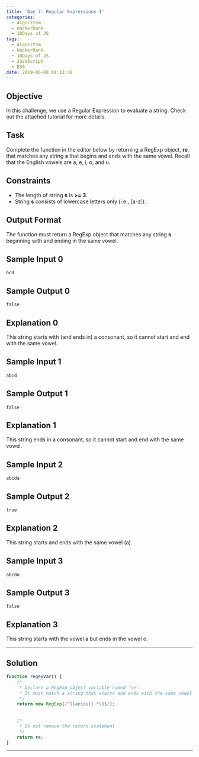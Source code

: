 ```yaml
---
title: 'Day 7: Regular Expressions I'
categories:
  - Algorithm
  - HackerRank
  - 10Days of JS
tags:
  - Algorithm
  - HackerRank
  - 10Days of JS
  - JavaScript
  - ES6
date: 2019-06-08 01:12:48
---
```


## Objective

In this challenge, we use a Regular Expression to evaluate a string. Check out the attached tutorial for more details.

<!-- more -->

## Task

Complete the function in the editor below by returning a RegExp object, **re**, that matches any string **s** that begins and ends with the same vowel. Recall that the English vowels are a, e, i, o, and u.


## Constraints
   
- The length of string **s** is **>= 3**.
- String **s** consists of lowercase letters only (i.e., [a-z]).


## Output Format
   
The function must return a RegExp object that matches any string **s**   beginning with and ending in the same vowel.


## Sample Input 0
```
bcd
```

## Sample Output 0
```
false
```

## Explanation 0

This string starts with (and ends in) a consonant, so it cannot start and end with the same vowel.   


## Sample Input 1
```
abcd
```

## Sample Output 1
```
false
```

## Explanation 1

This string ends in a consonant, so it cannot start and end with the same vowel.


## Sample Input 2
```
abcda
```

## Sample Output 2
```
true
```

## Explanation 2

This string starts and ends with the same vowel (a).


## Sample Input 3
```
abcdo
```

## Sample Output 3
```
false
```

## Explanation 3

This string starts with the vowel a but ends in the vowel o.


---

## Solution

```javascript
function regexVar() {
    /*
     * Declare a RegExp object variable named 're'
     * It must match a string that starts and ends with the same vowel (i.e., {a, e, i, o, u})
     */
    return new RegExp(/^([aeiou]).*\1$/);
    
    
    /*
     * Do not remove the return statement
     */
    return re;
}
```

---